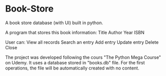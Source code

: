 # Book-Store
A book store database (with UI) built in python.

A program that stores this book information:
    Title
    Author
    Year
    ISBN

User can:
    View all records
    Search an entry
    Add entry
    Update entry
    Delete
    Close
    
The project was developed following the cours "The Python Mega Course" on Udemy. It uses a database stored in "books.db" file. For the first operations, the file will be automatically created with no content.
